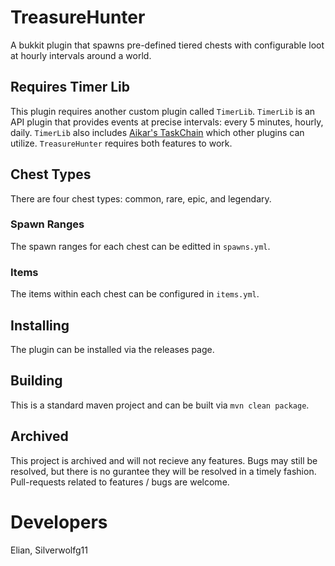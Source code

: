 # TreasureHunter
A bukkit plugin that spawns pre-defined tiered chests with configurable loot at hourly intervals around a world. 

## Requires Timer Lib 
This plugin requires another custom plugin called `TimerLib`. `TimerLib` is an API plugin that provides events at precise intervals: every 5 minutes, hourly, daily. `TimerLib` also includes [Aikar's TaskChain](https://github.com/aikar/TaskChain) which other plugins can utilize. `TreasureHunter` requires both features to work.

## Chest Types
There are four chest types: common, rare, epic, and legendary. 

### Spawn Ranges
The spawn ranges for each chest can be editted in `spawns.yml`. 

### Items
The items within each chest can be configured in `items.yml`.

## Installing
The plugin can be installed via the releases page.

## Building
This is a standard maven project and can be built via `mvn clean package`. 

## Archived
This project is archived and will not recieve any features. Bugs may still be resolved, but there is no gurantee they will be resolved in a timely fashion. Pull-requests related to features / bugs are welcome.

# Developers
Elian, Silverwolfg11

